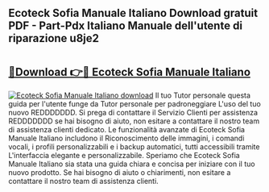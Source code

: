 ## Ecoteck Sofia Manuale Italiano Download gratuit PDF - Part-Pdx Italiano Manuale dell'utente di riparazione u8je2

# <h2><a href="http://dfgfqp.blite.top/?on=Ecoteck+Sofia+Manuale+Italiano">🔗Download 👉🔴 Ecoteck Sofia Manuale Italiano</a></h2>

[![Ecoteck Sofia Manuale Italiano download](https://i.imgur.com/lujVjoI.png)](http://dfgfqp.blite.top/?on=Ecoteck+Sofia+Manuale+Italiano)
Il tuo Tutor personale questa guida per l'utente funge da Tutor personale per padroneggiare L'uso del tuo nuovo REDDDDDDD. Si prega di contattare il Servizio Clienti per assistenza REDDDDDDD se hai bisogno di aiuto, non esitare a contattare il nostro team di assistenza clienti dedicato. Le funzionalità avanzate di Ecoteck Sofia Manuale Italiano includono il Riconoscimento delle immagini, i comandi vocali, i profili personalizzabili e i backup automatici, tutti accessibili tramite L'interfaccia elegante e personalizzabile. Speriamo che Ecoteck Sofia Manuale Italiano sia stata una guida chiara e concisa per iniziare con il tuo nuovo prodotto. Se hai bisogno di aiuto o chiarimenti, non esitare a contattare il nostro team di assistenza clienti.
